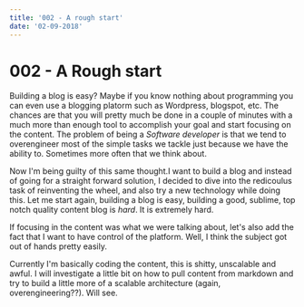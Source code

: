 ```yaml
---
title: '002 - A rough start'
date: '02-09-2018'
---
```


# 002 - A Rough start

Building a blog is easy? Maybe if you know nothing about programming you
can even use a blogging platorm such as Wordpress, blogspot, etc. The
chances are that you will pretty much be done in a couple of minutes with
a much more than enough tool to accomplish your goal and start focusing on
the content. The problem of being a _Software developer_ is that we tend
to overengineer most of the simple tasks we tackle just because we have
the ability to. Sometimes more often that we think about.

Now I'm being guilty of this same thought.I want to build a blog and
instead of going for a straight forward solution, I decided to dive into
the redicoulus task of reinventing the wheel, and also try a new
technology while doing this. Let me start again, building a blog is easy,
building a good, sublime, top notch quality content blog is _hard_. It is
extremely hard.

If focusing in the content was what we were talking about, let's also add
the fact that I want to have control of the platform. Well, I think the
subject got out of hands pretty easily.

Currently I'm basically coding the content, this is shitty, unscalable and
awful. I will investigate a little bit on how to pull content from
markdown and try to build a little more of a scalable architecture (again,
overengineering??). Will see.
